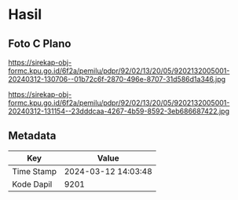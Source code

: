 # Hasil

## Foto C Plano

https://sirekap-obj-formc.kpu.go.id/6f2a/pemilu/pdpr/92/02/13/20/05/9202132005001-20240312-130706--01b72c6f-2870-496e-8707-31d586d1a346.jpg

https://sirekap-obj-formc.kpu.go.id/6f2a/pemilu/pdpr/92/02/13/20/05/9202132005001-20240312-131154--23dddcaa-4267-4b59-8592-3eb686687422.jpg


## Metadata

| Key        | Value               |
| ---------- | ------------------- |
| Time Stamp | 2024-03-12 14:03:48 |
| Kode Dapil | 9201                |



